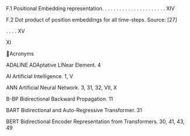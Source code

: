 F.1 Positional Embedding representation. . . . . . . . . . . . . . . . . . . . . . XIV

F.2 Dot product of position embeddings for all time-steps. Source: [27]

. . . . XV

XI

Acronyms

ADALINE ADAptative LINear Element. 4

AI Artificial Intelligence. 1, V

ANN Artificial Neural Network. 3, 31, 32, VII, X

B-BP Bidirectional Backward Propagation. 11

BART Bidirectional and Auto-Regressive Transformer. 31

BERT Bidirectional Encoder Representation from Transformers. 30, 41, 43, 49